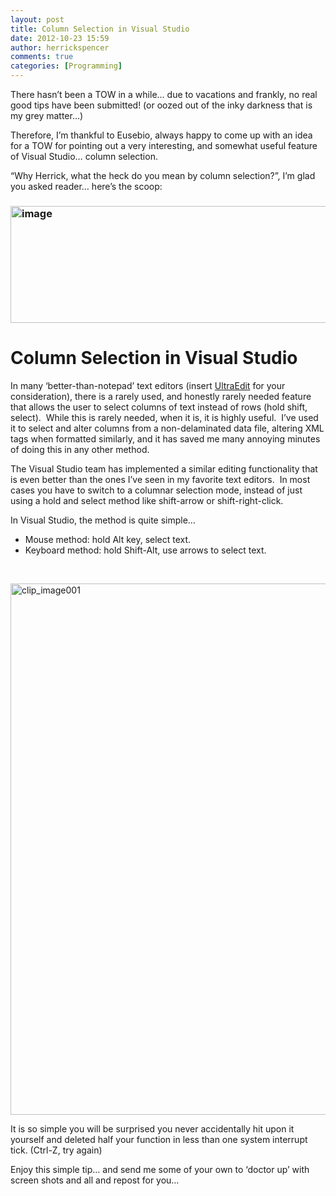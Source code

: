 ```yaml
---
layout: post
title: Column Selection in Visual Studio
date: 2012-10-23 15:59
author: herrickspencer
comments: true
categories: [Programming]
---
```

<div class="ExternalClass6E5C2F490A5340FF809BBCB8CB22FC65">

There hasn’t been a TOW in a while… due to vacations and frankly, no real good tips have been submitted! (or oozed out of the inky darkness that is my grey matter…)

Therefore, I’m thankful to Eusebio, always happy to come up with an idea for a TOW for pointing out a very interesting, and somewhat useful feature of Visual Studio… column selection.

“Why Herrick, what the heck do you mean by column selection?”, I’m glad you asked reader… here’s the scoop:
<h3><a href="/{{ site.postMedia }}/2012/10/image5.png"><img style="background-image:none;padding-left:0;padding-right:0;display:inline;padding-top:0;border:0;" title="image" src="/{{ site.postMedia }}/2012/10/image_thumb5.png" alt="image" width="605" height="187" border="0" /></a></h3>
<h1>Column Selection in Visual Studio</h1>
In many ‘better-than-notepad’ text editors (insert <a href="http://www.ultraedit.com/" target="_blank">UltraEdit</a> for your consideration), there is a rarely used, and honestly rarely needed feature that allows the user to select columns of text instead of rows (hold shift, select).  While this is rarely needed, when it is, it is highly useful.  I’ve used it to select and alter columns from a non-delaminated data file, altering XML tags when formatted similarly, and it has saved me many annoying minutes of doing this in any other method.

The Visual Studio team has implemented a similar editing functionality that is even better than the ones I’ve seen in my favorite text editors.  In most cases you have to switch to a columnar selection mode, instead of just using a hold and select method like shift-arrow or shift-right-click.

In Visual Studio, the method is quite simple…
<ul>
	<li>Mouse method: hold Alt key, select text.</li>
	<li>Keyboard method: hold Shift-Alt, use arrows to select text.</li>
</ul>
&nbsp;

<a href="http://my/sites/herricks/TipOfTheWeek/Lists/Posts/Attachments/11/image_2_506A1A63.png"><img style="background-image:none;padding-left:0;padding-right:0;display:inline;padding-top:0;border:0;" title="clip_image001" src="/{{ site.postMedia }}/2012/10/clip_image0011.png" alt="clip_image001" width="561" height="850" border="0" /></a>

It is so simple you will be surprised you never accidentally hit upon it yourself and deleted half your function in less than one system interrupt tick. (Ctrl-Z, try again)

Enjoy this simple tip… and send me some of your own to ‘doctor up’ with screen shots and all and repost for you…

</div>
